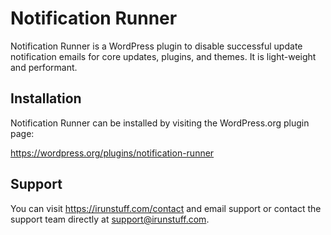 # Notification Runner

Notification Runner is a WordPress plugin to disable successful update notification emails for core updates, plugins, and themes. It is light-weight and performant. 

## Installation

Notification Runner can be installed by visiting the WordPress.org plugin page:

https://wordpress.org/plugins/notification-runner

## Support

You can visit https://irunstuff.com/contact and email support or contact the support team directly at support@irunstuff.com.

